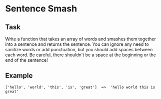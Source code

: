 # Sentence Smash

## Task
Write a function that takes an array of words and smashes them together into a sentence and returns the sentence. 
You can ignore any need to sanitize words or add punctuation, but you should add spaces between each word. 
Be careful, there shouldn't be a space at the beginning or the end of the sentence!

## Example
```
['hello', 'world', 'this', 'is', 'great']  =>  'hello world this is great'
```


